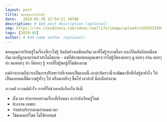 ```yaml
---
layout: post
title: ขอบคุณการเรียนรู้
date:   2019-05-30 22:54:21 +0700
description: # Add post description (optional)
img: https://res.cloudinary.com/sdees-reallife/image/upload/v1559231585/1559217526876.jpg # Add image post (optional)
tags: [2019-05]
author: # Add name author (optional)
---
```


ขอบคุณการเรียนรู้ในเรื่องที่เราไม่รู้ อึดอัดบ้างเหมือนกันเวลาที่ไม่รู้จะถามใคร และก็อึดอัดอีกเหมือนกันเวลาที่ถูกถามว่าแล้วทำไมไม่ถาม - แต่ก็ต้องขอขอบคุณเพราะว่าไม่รู้ก็ต้องค่อยๆ ดู ค่อยๆ อ่าน ค่อยๆ ทำ พอค่อยๆ ทำ ก็ค่อยๆ รู้ จากที่ไม่รู้พอรู้ก็ไม่ต้องถาม

แต่ถ้าจะถามก็น่าจะเป็นการปรึกษาว่าที่เจอมาเป็นแบบนี้ เอาล่ะสิคราวนี้จะพัฒนาสิ่งที่เริ่มรู้มายังไง ให้เป็นแบบคนที่มีความรู้ทั่วๆ ไป หรือมากยิ่งๆ ขึ้นไป เอาล่ะสิ นี่ล่ะคือคำถาม <i class="fa fa-child" style="color:plum"></i>

*ความดี ความมีน้ำใจ การที่ได้ช่วยเหลือใครในวันนี้*:
- ตั้งเวลา ทำการทบทวนเรื่องที่เรียนมา ละกำลังเรียนรู้ใหม่
- ล้างจาน เทขยะ
- จ่ายค่าบริการตามกำหนดเวลา
- ใช้มอเตอร์ไซด์ ไม่ใช้รถยนต์
